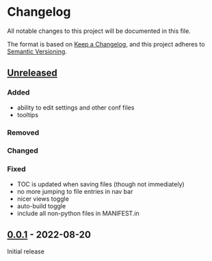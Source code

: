 # Changelog
All notable changes to this project will be documented in this file.

The format is based on [Keep a Changelog](https://keepachangelog.com/en/1.0.0/),
and this project adheres to [Semantic Versioning](https://semver.org/spec/v2.0.0.html).

## [Unreleased]

### Added
* ability to edit settings and other conf files
* tooltips

### Removed

### Changed

### Fixed

* TOC is updated when saving files (though not immediately)
* no more jumping to file entries in nav bar
* nicer views toggle
* auto-build toggle
* include all non-python files in MANIFEST.in

## [0.0.1] - 2022-08-20

Initial release

[Unreleased]: https://github.com/fmatter/pylingdocs-gui/compare/0.0.1...HEAD
[0.0.1]: https://github.com/fmatter/pylingdocs-gui/compare/0.0.1...0.0.1